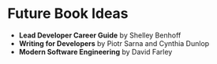 # Future Book Ideas

- **Lead Developer Career Guide** by Shelley Benhoff
- **Writing for Developers** by Piotr Sarna and Cynthia Dunlop
- **Modern Software Engineering** by David Farley
